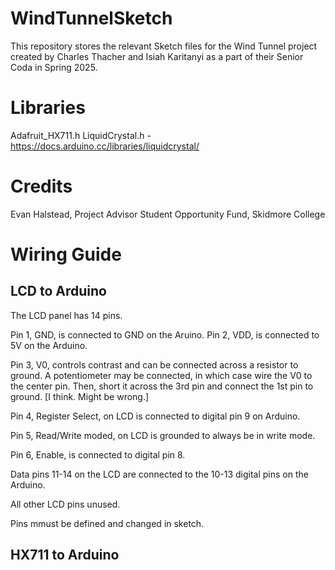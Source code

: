 # WindTunnelSketch
This repository stores the relevant Sketch files for the Wind Tunnel project created by Charles Thacher and Isiah Karitanyi as a part of their Senior Coda in Spring 2025.

# Libraries
Adafruit_HX711.h
LiquidCrystal.h - https://docs.arduino.cc/libraries/liquidcrystal/

# Credits
Evan Halstead, Project Advisor
Student Opportunity Fund, Skidmore College

# Wiring Guide
## LCD to Arduino
The LCD panel has 14 pins.

Pin 1, GND, is connected to GND on the Aruino. Pin 2, VDD, is connected to 5V on the Arduino.

Pin 3, V0, controls contrast and can be connected across a resistor to ground. A potentiometer may be connected, in which case wire the V0 to the center pin. Then, short it across the 3rd pin and connect the 1st pin to ground. [I think. Might be wrong.]

Pin 4, Register Select, on LCD is connected to digital pin 9 on Arduino.

Pin 5, Read/Write moded, on LCD is grounded to always be in write mode.

Pin 6, Enable, is connected to digital pin 8.

Data pins 11-14 on the LCD are connected to the 10-13 digital pins on the Arduino.

All other LCD pins unused.

Pins mmust be defined and changed in sketch.

## HX711 to Arduino

